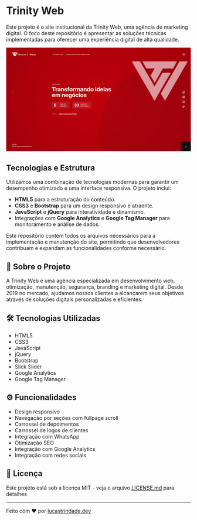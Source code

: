 # Trinity Web

Este projeto é o site institucional da Trinity Web, uma agência de marketing digital. O foco deste repositório é apresentar as soluções técnicas implementadas para oferecer uma experiência digital de alta qualidade. 

<div align="center">
  <img src="assets/img/screenshot/screenshot.png" alt="Trinity Web - Screenshot" width="800">
</div>

## Tecnologias e Estrutura

Utilizamos uma combinação de tecnologias modernas para garantir um desempenho otimizado e uma interface responsiva. O projeto inclui:

- **HTML5** para a estruturação do conteúdo.
- **CSS3** e **Bootstrap** para um design responsivo e atraente.
- **JavaScript** e **jQuery** para interatividade e dinamismo.
- Integrações com **Google Analytics** e **Google Tag Manager** para monitoramento e análise de dados.

Este repositório contém todos os arquivos necessários para a implementação e manutenção do site, permitindo que desenvolvedores contribuam e expandam as funcionalidades conforme necessário.

## 🚀 Sobre o Projeto

A Trinity Web é uma agência especializada em desenvolvimento web, otimização, manutenção, segurança, branding e marketing digital. Desde 2019 no mercado, ajudamos nossos clientes a alcançarem seus objetivos através de soluções digitais personalizadas e eficientes.

## 🛠️ Tecnologias Utilizadas

- HTML5
- CSS3
- JavaScript
- jQuery
- Bootstrap
- Slick Slider
- Google Analytics
- Google Tag Manager

## ⚙️ Funcionalidades

- Design responsivo
- Navegação por seções com fullpage scroll
- Carrossel de depoimentos
- Carrossel de logos de clientes 
- Integração com WhatsApp
- Otimização SEO
- Integração com Google Analytics
- Integração com redes sociais

## 📄 Licença

Este projeto está sob a licença MIT - veja o arquivo [LICENSE.md](LICENSE.md) para detalhes

---
Feito com ❤️ por [lucastrindade.dev](https://lucastrindade.dev)